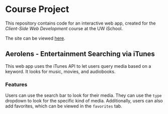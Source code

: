 # Course Project

This repository contains code for an interactive web app, created for the _Client-Side Web Development_ course at the UW iSchool.

The site can be viewed [here](https://info340c-au18.github.io/stage-0-topic-proposal-yulongtan/).

## Aerolens - Entertainment Searching via iTunes 
This web app uses the iTunes API to let users query media based on a keyword. It looks for music, movies, and audiobooks. 

### Features
Users can use the search bar to look for their media. They can use the `type` dropdown to look for the specific kind of media. Additionally, users can also add favorites, which can be viewed in the `favorites` tab.
